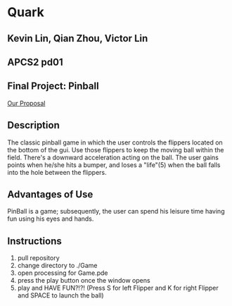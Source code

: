 # Quark

## Kevin Lin, Qian Zhou, Victor Lin
## APCS2 pd01
## Final Project: Pinball

[Our Proposal](Quark/docs/proposal.pdf)

## Description
The classic pinball game in which the user controls the flippers located on the bottom of the gui. Use those flippers to keep the moving ball within the field. There's a downward acceleration acting on the ball. The user gains points when he/she hits a bumper, and loses a "life"(5) when the ball falls into the hole between the flippers.

## Advantages of Use
PinBall is a game; subsequently, the user can spend his leisure time having fun using his eyes and hands.

## Instructions
1) pull repository
2) change directory to ./Game
3) open processing for Game.pde
4) press the play button once the window opens
5) play and HAVE FUN?!?! (Press S for left Flipper and K for right Flipper and SPACE to launch the ball)
